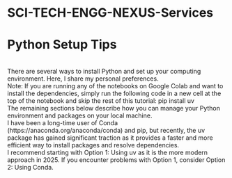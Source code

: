 # SCI-TECH-ENGG-NEXUS-Services
# Python Setup Tips
<br>
There are several ways to install Python and set up your computing environment. Here, I share my personal preferences.
<br>
Note: If you are running any of the notebooks on Google Colab and want to install the dependencies, simply run the following code in a new cell at the top of the notebook and skip the rest of this tutorial: pip install uv
<br>
The remaining sections below describe how you can manage your Python environment and packages on your local machine.
<br>
I have been a long-time user of Conda (https://anaconda.org/anaconda/conda) and pip, but recently, the uv package has gained significant traction as it provides a faster and more efficient way to install packages and resolve dependencies.
<br>
I recommend starting with Option 1: Using uv as it is the more modern approach in 2025. If you encounter problems with Option 1, consider Option 2: Using Conda.
